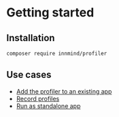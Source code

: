 # Getting started

## Installation

```sh
composer require innmind/profiler
```

## Use cases

- [Add the profiler to an existing app](in-app.md)
- [Record profiles](record.md)
- [Run as standalone app](standalone.md)
